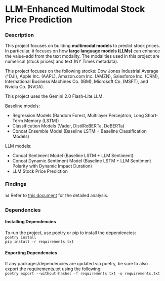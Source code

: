 # LLM-Enhanced Multimodal Stock Price Prediction

### Description

This project focuses on building **multimodal models** to predict stock prices. In particular, it focuses on how **large language models (LLMs)** can enhance the value-add from the text modality. The modalities used in this project are numerical (stock prices) and text (NY Times metadata). 

This project focuses on the following stocks: Dow Jones Industrial Average (^DJI), Apple Inc. (AAPL), Amazon.com Inc. (AMZN), Salesforce Inc. (CRM), International Business Machines Co. (IBM), Microsoft Co. (MSFT), and Nvidia Co. (NVDA).

This project uses the Gemini 2.0 Flash-Lite LLM.

Baseline models:<br>
- Regression Models (Random Forest, Multilayer Perceptron, Long Short-Term Memory (LSTM))
- Classification Models (Vader, DistilRoBERTa, DeBERTa)
- Concat Ensemble Model (Baseline LSTM + Baseline Classification Models)

LLM models:<br>
- Concat Sentiment Model (Baseline LSTM + LLM Sentiment)
- Concat Dynamic Sentiment Model (Baseline LSTM + LLM Sentiment Polarity with Dynamic Impact Duration)
- LLM Stock Price Prediction

### Findings

📊 Refer to [this document](https://github.com/xavsant/multimodal_stockprice_prediction/blob/main/FINDINGS.md) for the detailed analysis.

### Dependencies

#### **Installing Dependencies**
To run the project, use poetry or pip to install the dependencies:<br>
`poetry install`<br>
`pip install -r requirements.txt`

#### **Exporting Dependencies**
If any packages/dependencies are updated via poetry, be sure to also export the requirements.txt using the following:<br>
`poetry export --without-hashes -f requirements.txt -o requirements.txt`